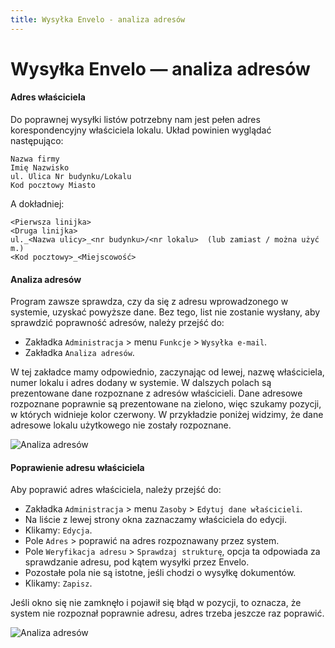 ```yaml
---
title: Wysyłka Envelo - analiza adresów
---
```


# Wysyłka Envelo — analiza adresów

#### Adres właściciela

Do poprawnej wysyłki listów potrzebny nam jest pełen adres korespondencyjny właściciela lokalu. Układ powinien wyglądać następująco:

```
Nazwa firmy
Imię Nazwisko
ul. Ulica Nr budynku/Lokalu
Kod pocztowy Miasto
```

A dokładniej:

```
<Pierwsza linijka>
<Druga linijka>
ul._<Nazwa ulicy>_<nr budynku>/<nr lokalu>  (lub zamiast / można użyć m.)
<Kod pocztowy>_<Miejscowość>
```

#### Analiza adresów

Program zawsze sprawdza, czy da się z adresu wprowadzonego w systemie, uzyskać powyższe dane. Bez tego, list nie zostanie wysłany, aby sprawdzić poprawność adresów, należy przejść do:

- Zakładka `Administracja` > menu `Funkcje` > `Wysyłka e-mail`.
- Zakładka `Analiza adresów`.

W tej zakładce mamy odpowiednio, zaczynając od lewej, nazwę właściciela, numer lokalu i adres dodany w systemie. W dalszych polach są prezentowane dane rozpoznane z adresów właścicieli. Dane adresowe rozpoznane poprawnie są prezentowane na zielono, więc szukamy pozycji, w których widnieje kolor czerwony. W przykładzie poniżej widzimy, że dane adresowe lokalu użytkowego nie zostały rozpoznane.

![Analiza adresów](enveloadresy1.gif)

#### Poprawienie adresu właściciela

Aby poprawić adres właściciela, należy przejść do:

- Zakładka `Administracja` > menu `Zasoby` > `Edytuj dane właścicieli`.
- Na liście z lewej strony okna zaznaczamy właściciela do edycji.
- Klikamy: `Edycja`.
- Pole `Adres` > poprawić na adres rozpoznawany przez system.
- Pole `Weryfikacja adresu` > `Sprawdzaj strukturę`, opcja ta odpowiada za sprawdzanie adresu, pod kątem wysyłki przez Envelo.
- Pozostałe pola nie są istotne, jeśli chodzi o wysyłkę dokumentów.
- Klikamy: `Zapisz`.

Jeśli okno się nie zamknęło i pojawił się błąd w pozycji, to oznacza, że system nie rozpoznał poprawnie adresu, adres trzeba jeszcze raz poprawić.

![Analiza adresów](enveloadresy2.gif)